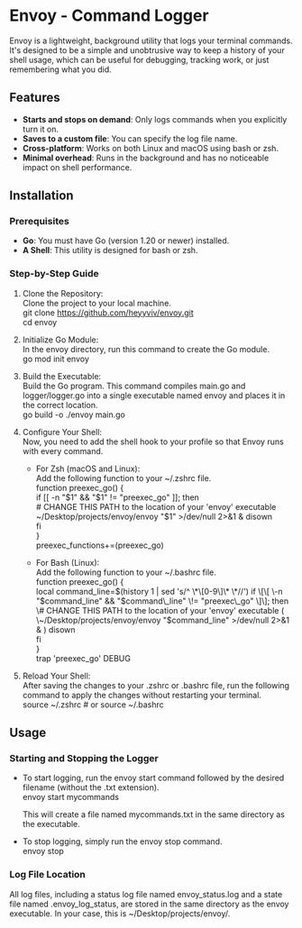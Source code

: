 # **Envoy \- Command Logger**

Envoy is a lightweight, background utility that logs your terminal commands. It's designed to be a simple and unobtrusive way to keep a history of your shell usage, which can be useful for debugging, tracking work, or just remembering what you did.

## **Features**

* **Starts and stops on demand**: Only logs commands when you explicitly turn it on.  
* **Saves to a custom file**: You can specify the log file name.  
* **Cross-platform**: Works on both Linux and macOS using bash or zsh.  
* **Minimal overhead**: Runs in the background and has no noticeable impact on shell performance.

## **Installation**

### **Prerequisites**

* **Go**: You must have Go (version 1.20 or newer) installed.  
* **A Shell**: This utility is designed for bash or zsh.

### **Step-by-Step Guide**

1. Clone the Repository:  
   Clone the project to your local machine.  
   git clone https://github.com/heyyviv/envoy.git  
   cd envoy

2. Initialize Go Module:  
   In the envoy directory, run this command to create the Go module.  
   go mod init envoy

3. Build the Executable:  
   Build the Go program. This command compiles main.go and logger/logger.go into a single executable named envoy and places it in the correct location.  
   go build \-o ./envoy main.go

4. Configure Your Shell:  
   Now, you need to add the shell hook to your profile so that Envoy runs with every command.  
   * For Zsh (macOS and Linux):  
     Add the following function to your \~/.zshrc file.  
     function preexec\_go() {  
       if \[\[ \-n "$1" && "$1" \!= "preexec\_go" \]\]; then  
         \# CHANGE THIS PATH to the location of your 'envoy' executable  
         \~/Desktop/projects/envoy/envoy "$1" \>/dev/null 2\>&1 & disown  
       fi  
     }  
     preexec\_functions+=(preexec\_go)

   * For Bash (Linux):  
     Add the following function to your \~/.bashrc file.  
     function preexec\_go() {  
       local command\_line=$(history 1 | sed 's/^ \*\[0-9\]\* \*//')  
       if \[\[ \-n "$command\_line" && "$command\_line" \!= "preexec\_go" \]\]; then  
         \# CHANGE THIS PATH to the location of your 'envoy' executable  
         ( \~/Desktop/projects/envoy/envoy "$command\_line" \>/dev/null 2\>&1 & ) disown  
       fi  
     }  
     trap 'preexec\_go' DEBUG

5. Reload Your Shell:  
   After saving the changes to your .zshrc or .bashrc file, run the following command to apply the changes without restarting your terminal.  
   source \~/.zshrc  \# or source \~/.bashrc

## **Usage**

### **Starting and Stopping the Logger**

* To start logging, run the envoy start command followed by the desired filename (without the .txt extension).  
  envoy start mycommands

  This will create a file named mycommands.txt in the same directory as the executable.  
* To stop logging, simply run the envoy stop command.  
  envoy stop

### **Log File Location**

All log files, including a status log file named envoy\_status.log and a state file named .envoy\_log\_status, are stored in the same directory as the envoy executable. In your case, this is \~/Desktop/projects/envoy/.
